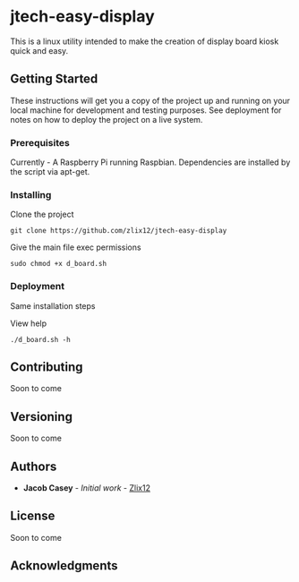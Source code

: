 # jtech-easy-display

This is a linux utility intended to make the creation of display board kiosk quick and easy.

## Getting Started

These instructions will get you a copy of the project up and running on your local machine for development and testing purposes. See deployment for notes on how to deploy the project on a live system.

### Prerequisites

Currently - A Raspberry Pi running Raspbian.  Dependencies are installed by the script via apt-get.

### Installing

Clone the project

```
git clone https://github.com/zlix12/jtech-easy-display
```

Give the main file exec permissions

```
sudo chmod +x d_board.sh
```

### Deployment

Same installation steps

View help

```
./d_board.sh -h
```

## Contributing

Soon to come

## Versioning

Soon to come

## Authors

* **Jacob Casey** - *Initial work* - [Zlix12](https://github.com/zlix12)

## License

Soon to come

## Acknowledgments
